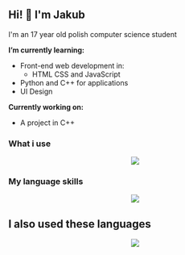 ## Hi! 👋  I'm Jakub
I'm an 17 year old polish computer science student


**I’m currently learning:** 
- Front-end web development in:
  - HTML CSS and JavaScript
- Python and C++ for applications
- UI Design 

**Currently working on:**
- A project in C++

### What i use
<p align="center">
  <a href="https://skillicons.dev">
    <img src="https://skillicons.dev/icons?i=arduino,raspberrypi,blender,atom,discord,bots,git,github,godot,gtk,unreal,unity,visualstudio,vscode," />
  </a>
</p>

### My language skills
<p align="center">
  <a href="https://skillicons.dev">
    <img src="https://skillicons.dev/icons?i=cpp,cmake,css,html,js,py" />
  </a>
</p>

## I also used these languages
<p align="center">
  <a href="https://skillicons.dev">
    <img src="https://skillicons.dev/icons?i=lua,mysql,powershell,php,wordpress" />
  </a>
</p>
